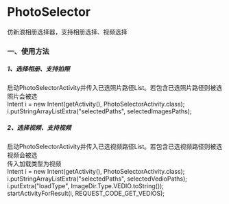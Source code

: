 # PhotoSelector
仿新浪相册选择器，支持相册选择、视频选择</br>
<h3>一、使用方法</h3>
<h5>1、选择相册、支持拍照</h5>
启动PhotoSelectorActivity并传入已选照片路径List。若包含已选照片路径则被选照片会被选</br>
Intent i = new Intent(getActivity(), PhotoSelectorActivity.class);</br>
i.putStringArrayListExtra("selectedPaths", selectedImagesPaths);</br>
<h5>2、选择视频、支持视频</h5>
启动PhotoSelectorActivity并传入已选视频路径List。若包含已选视频路径则被选视频会被选</br>
传入加载类型为视频</br>
Intent i = new Intent(getActivity(), PhotoSelectorActivity.class);</br>
		i.putStringArrayListExtra("selectedPaths", selectedVedioPaths);</br>
		i.putExtra("loadType", ImageDir.Type.VEDIO.toString());</br>
		startActivityForResult(i, REQUEST_CODE_GET_VEDIOS);</br>
